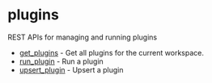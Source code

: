 # plugins

REST APIs for managing and running plugins


* [get_plugins](getplugins.md) - Get all plugins for the current workspace.
* [run_plugin](runplugin.md) - Run a plugin
* [upsert_plugin](upsertplugin.md) - Upsert a plugin